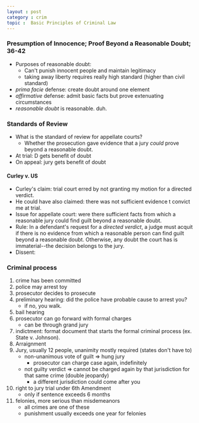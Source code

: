 ```yaml
---
layout : post
category : crim
topic :  Basic Principles of Criminal Law
---
```


### Presumption of Innocence; Proof Beyond a Reasonable Doubt; 36-42
- Purposes of reasonable doubt:
	- Can't punish innocent people and maintain legitimacy
	- taking away liberty requires really high standard (higher than civil standard)
- *prima facie* defense: create doubt around one element
- *affirmative* defense: admit basic facts but prove extenuating circumstances
- *reasonable doubt* is reasonable. duh.

### Standards of Review
- What is the standard of review for appellate courts?
	- Whether the prosecution gave evidence that a jury *could* prove beyond a reasonable doubt.
- At trial: D gets benefit of doubt
- On appeal: jury gets benefit of doubt


#### Curley v. US

- Curley's claim: trial court erred by not granting my motion for a directed verdict.
- He could have also claimed: there was not sufficient evidence t convict me at trial.
- Issue for appellate court: were there sufficient facts from which a reasonable jury could find guilt beyond a reasonable doubt.
- Rule: In a defendant's request for a *directed verdict*, a judge must acquit if there is no evidence from which a reasonable person can find guilt beyond a reasonable doubt. Otherwise, any doubt the court has is immaterial--the decision belongs to the jury.
- Dissent:

### Criminal process
1. crime has been committed
2. police may arrest toy
3. prosecutor decides to prosecute
4. preliminary hearing: did the police have probable cause to arrest you?
	- if no, you walk.
5. bail hearing
6. prosecutor can go forward with formal charges
	- can be through grand jury
7. indictment: format document that starts the formal criminal process (ex. State v. Johnson).
8. Arraignment
9. Jury, usually 12 people, unanimity mostly required (states don't have to)
	- non-unanimous vote of guilt => hung jury
		- prosecutor can charge case again, indefinitely
	- not guilty verdict => cannot be charged again by that jurisdiction for that same crime (double jeopardy)
		- a different jurisdiction could come after you
10. right to jury trial under 6th Amendment
	- only if sentence exceeds 6 months
11. felonies, more serious than misdemeanors
	- all crimes are one of these
	- punishment usually exceeds one year for felonies
